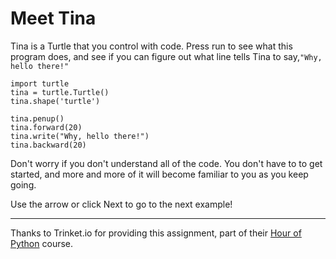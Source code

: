 # Meet Tina 

Tina is a Turtle that you control with code.  Press run to see what this program does, and see if you can figure out what line tells Tina to say,`"Why, hello there!"`

```python.run
import turtle
tina = turtle.Turtle()
tina.shape('turtle')

tina.penup()
tina.forward(20)
tina.write("Why, hello there!")
tina.backward(20)
```

Don't worry if you don't understand all of the code.  You don't have to to get started, and more and more of it will become familiar to you as you keep going.

Use the arrow or click Next to go to the next example!

---

Thanks to Trinket.io for providing this assignment, 
part of their [Hour of Python](https://hourofpython.com/a-visual-introduction-to-python/) 
course.